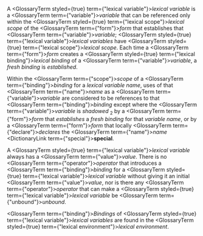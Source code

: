  



A <GlossaryTerm styled={true} term={"lexical variable"}><i>lexical variable</i></GlossaryTerm> is a <GlossaryTerm  term={"variable"}><i>variable</i></GlossaryTerm> that can be referenced only within the <GlossaryTerm styled={true} term={"lexical scope"}><i>lexical scope</i></GlossaryTerm> of the <GlossaryTerm  term={"form"}><i>form</i></GlossaryTerm> that establishes that <GlossaryTerm  term={"variable"}><i>variable</i></GlossaryTerm>; <GlossaryTerm styled={true} term={"lexical variable"}><i>lexical variables</i></GlossaryTerm> have <GlossaryTerm styled={true} term={"lexical scope"}><i>lexical scope</i></GlossaryTerm>. Each time a <GlossaryTerm  term={"form"}><i>form</i></GlossaryTerm> creates a <GlossaryTerm styled={true} term={"lexical binding"}><i>lexical binding</i></GlossaryTerm> of a <GlossaryTerm  term={"variable"}><i>variable</i></GlossaryTerm>, a *fresh binding* is *established*. 



Within the <GlossaryTerm  term={"scope"}><i>scope</i></GlossaryTerm> of a <GlossaryTerm  term={"binding"}><i>binding</i></GlossaryTerm> for a *lexical variable name*, uses of that <GlossaryTerm  term={"name"}><i>name</i></GlossaryTerm> as a <GlossaryTerm  term={"variable"}><i>variable</i></GlossaryTerm> are considered to be references to that <GlossaryTerm  term={"binding"}><i>binding</i></GlossaryTerm> except where the <GlossaryTerm  term={"variable"}><i>variable</i></GlossaryTerm> is *shadowed* <sub>2</sub> by a <GlossaryTerm  term={"form"}><i>form</i></GlossaryTerm> that *establishes* a *fresh binding* for that *variable name*, or by a <GlossaryTerm  term={"form"}><i>form</i></GlossaryTerm> that locally <GlossaryTerm  term={"declare"}><i>declares</i></GlossaryTerm> the <GlossaryTerm  term={"name"}><i>name</i></GlossaryTerm> <DictionaryLink  term={"special"}><b>special</b></DictionaryLink>. 



A <GlossaryTerm styled={true} term={"lexical variable"}><i>lexical variable</i></GlossaryTerm> always has a <GlossaryTerm  term={"value"}><i>value</i></GlossaryTerm>. There is no <GlossaryTerm  term={"operator"}><i>operator</i></GlossaryTerm> that introduces a <GlossaryTerm  term={"binding"}><i>binding</i></GlossaryTerm> for a <GlossaryTerm styled={true} term={"lexical variable"}><i>lexical variable</i></GlossaryTerm> without giving it an initial <GlossaryTerm  term={"value"}><i>value</i></GlossaryTerm>, nor is there any <GlossaryTerm  term={"operator"}><i>operator</i></GlossaryTerm> that can make a <GlossaryTerm styled={true} term={"lexical variable"}><i>lexical variable</i></GlossaryTerm> be <GlossaryTerm  term={"unbound"}><i>unbound</i></GlossaryTerm>. 



<GlossaryTerm  term={"binding"}><i>Bindings</i></GlossaryTerm> of <GlossaryTerm styled={true} term={"lexical variable"}><i>lexical variables</i></GlossaryTerm> are found in the <GlossaryTerm styled={true} term={"lexical environment"}><i>lexical environment</i></GlossaryTerm>. 



